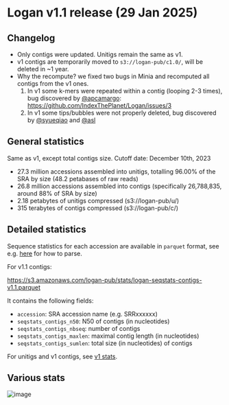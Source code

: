 # Logan v1.1 release (29 Jan 2025)

## Changelog

* Only contigs were updated. Unitigs remain the same as v1.
* v1 contigs are temporarily moved to `s3://logan-pub/c1.0/`, will be deleted in ~1 year.
* Why the recompute? we fixed two bugs in Minia and recomputed all contigs from the v1 ones.
  1. In v1 some k-mers were repeated within a contig (looping 2-3 times), bug discovered by [@apcamargo](https://github.com/apcamargo): https://github.com/IndexThePlanet/Logan/issues/3
  2. In v1 some tips/bubbles were not properly deleted, bug discovered by [@syueqiao](https://github.com/syueqiao) and [@asl](https://github.com/asl)
     
## General statistics

Same as v1, except total contigs size. Cutoff date: December 10th, 2023

* 27.3 million accessions assembled into unitigs, totalling 96.00% of the SRA by size (48.2 petabases of raw reads)
* 26.8 million accessions assembled into contigs (specifically 26,788,835, around 88% of SRA by size)
* 2.18 petabytes of unitigs compressed (s3://logan-pub/u/)
* 315 terabytes of contigs compressed (s3://logan-pub/c/)


## Detailed statistics

Sequence statistics for each accession are available in `parquet` format, see e.g. [here](https://arrow.apache.org/docs/python/parquet.html) for how to parse.

For v1.1 contigs:

https://s3.amazonaws.com/logan-pub/stats/logan-seqstats-contigs-v1.1.parquet

It contains the following fields:

* `accession`: SRA accession name (e.g. SRRxxxxxx)
* `seqstats_contigs_n50`: N50 of contigs (in nucleotides)
* `seqstats_contigs_nbseq`: number of contigs
* `seqstats_contigs_maxlen`: maximal contig length (in nucleotides)
* `seqstats_contigs_sumlen`:  total size (in nucleotides) of contigs

For unitigs and v1 contigs, see [v1 stats](Stats-v1.md).

## Various stats

![image](https://github.com/user-attachments/assets/f2ca285f-dea6-4fc7-ba00-d9bb52ac4195)

